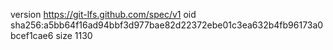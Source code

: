 version https://git-lfs.github.com/spec/v1
oid sha256:a5bb64f16ad94bbf3d977bae82d22372ebe01c3ea632b4fb96173a0bcef1cae6
size 1130

